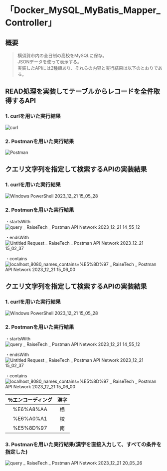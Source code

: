 # 「Docker_MySQL_MyBatis_Mapper_Controller」
  
  
## 概要
  
  
> 横須賀市内の全日制の高校をMySQLに保存。  
> JSONデータを使って表示する。  
> 実装したAPIには2種類あり、それらの内容と実行結果は以下のとおりである。  
  
  
## READ処理を実装してテーブルからレコードを全件取得するAPI
  
  
### 1. curlを用いた実行結果
  
  
![curl](https://github.com/silvernyanko/assignment8/assets/145736051/9ad84cd6-e181-4ad3-91ea-756d48b252dd)
  
  
  
### 2. Postmanを用いた実行結果
  
  
![Postman](https://github.com/silvernyanko/assignment8/assets/145736051/f1d44cbf-fc7d-4f63-b9ad-c6e587dbcf9c)
  
  
  
## クエリ文字列を指定して検索するAPIの実装結果
  
  
### 1. curlを用いた実行結果
  
  
![Windows PowerShell 2023_12_21 15_05_28](https://github.com/silvernyanko/assignment8/assets/145736051/0f386ad1-c52b-4c55-93b8-370097dce6dc)
  
  

### 2. Postmanを用いた実行結果
  
  
・startsWith
![query _ RaiseTech _ Postman API Network 2023_12_21 14_55_12](https://github.com/silvernyanko/assignment8/assets/145736051/01dae3ab-09d2-4553-8d7c-f0717330c9c6)
  
  
  
  
・endsWith
![Untitled Request _ RaiseTech _ Postman API Network 2023_12_21 15_02_37](https://github.com/silvernyanko/assignment8/assets/145736051/3d5bac37-6e6e-42cf-bd9f-709ed259588b)
  
  
  
  
・contains
![localhost_8080_names_contains=%E5%8D%97 _ RaiseTech _ Postman API Network 2023_12_21 15_06_00](https://github.com/silvernyanko/assignment8/assets/145736051/10244c35-5130-4baa-aae0-4f055fd073c6)
  
  
  
  
  
## クエリ文字列を指定して検索するAPIの実装結果
  
  
### 1. curlを用いた実行結果

![Windows PowerShell 2023_12_21 15_05_28](https://github.com/silvernyanko/assignment8/assets/145736051/0f386ad1-c52b-4c55-93b8-370097dce6dc)
  
  
  
### 2. Postmanを用いた実行結果
  
  
・startsWith
![query _ RaiseTech _ Postman API Network 2023_12_21 14_55_12](https://github.com/silvernyanko/assignment8/assets/145736051/01dae3ab-09d2-4553-8d7c-f0717330c9c6)
  
  
  
  
・endsWith
![Untitled Request _ RaiseTech _ Postman API Network 2023_12_21 15_02_37](https://github.com/silvernyanko/assignment8/assets/145736051/3d5bac37-6e6e-42cf-bd9f-709ed259588b)
  
  
  
  
・contains
![localhost_8080_names_contains=%E5%8D%97 _ RaiseTech _ Postman API Network 2023_12_21 15_06_00](https://github.com/silvernyanko/assignment8/assets/145736051/10244c35-5130-4baa-aae0-4f055fd073c6)
  
  
  
  
| ％エンコーディング  |  漢字  |
|:----------:|:----:|
| %E6%A8%AA  |  横   |
| %E6%A0%A1  |  校   |
| %E5%8D%97  |  南   |
  
  
  
  
  
### 3. Postmanを用いた実行結果(漢字を直接入力して、すべての条件を指定した)
  
  
![query _ RaiseTech _ Postman API Network 2023_12_21 20_05_26](https://github.com/silvernyanko/assignment8/assets/145736051/71603601-111e-4d7d-99e3-7883a9b210bd)